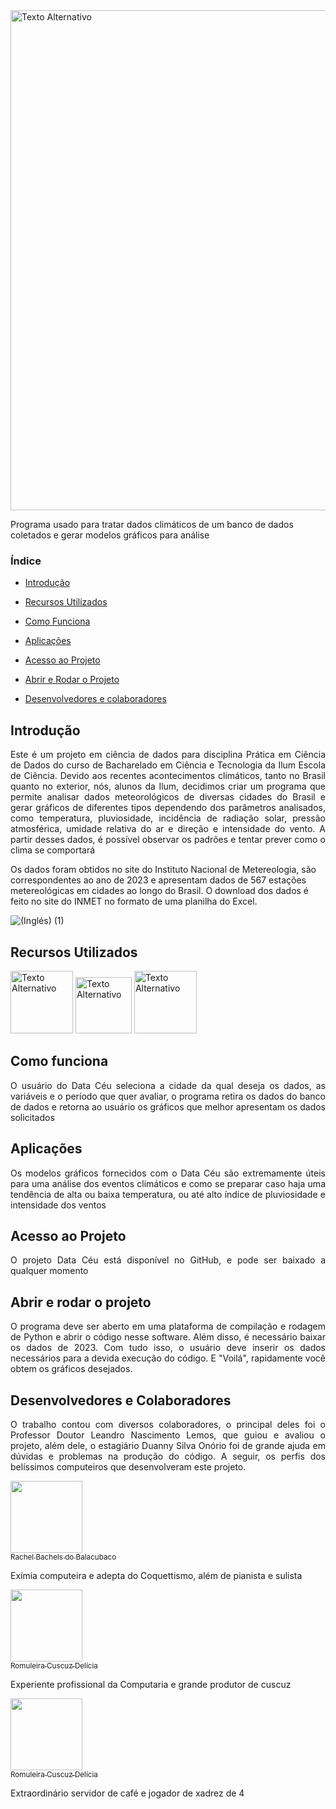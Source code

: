 
<img src="https://github.com/GabrielMartinsSousa/Projeto_PCD_Climogramas/assets/172425313/4fb6f893-5c7e-4d5c-a425-e912be84a982" alt="Texto Alternativo" width="800">

Programa usado para tratar dados climáticos de um banco de dados coletados e gerar modelos gráficos para análise
### Índice 

- [Introdução](#Introdução)
  
- [Recursos Utilizados](#Recursos-Utilizados)

- [Como Funciona](#Como-funciona)

- [Aplicações](#aplicações)

- [Acesso ao Projeto](#acesso-ao-projeto)

- [Abrir e Rodar o Projeto](#abrir-e-rodar-o-projeto)

- [Desenvolvedores e colaboradores](#desenvolvedores-e-colaboradores)

## Introdução 

<p align="justify">
 Este é um projeto em ciência de dados para disciplina Prática em Ciência de Dados do curso de Bacharelado em Ciência e Tecnologia da Ilum Escola de Ciência. Devido aos recentes acontecimentos climáticos, tanto no Brasil quanto no exterior, nós, alunos da Ilum, decidimos criar um programa que permite analisar dados meteorológicos de diversas cidades do Brasil e gerar gráficos de diferentes tipos dependendo dos parâmetros analisados, como temperatura, pluviosidade, incidência de radiação solar, pressão atmosférica, umidade relativa do ar e direção e intensidade do vento. A partir desses dados, é possível observar os padrões e tentar prever como o clima se comportará

Os dados foram obtidos no site do Instituto Nacional de Metereologia, são correspondentes ao ano de 2023 e apresentam dados de 567 estações metereológicas em cidades ao longo do Brasil. O download dos dados é feito no site do INMET no formato de uma planilha do Excel. 

![(Inglés) (1)](https://github.com/GabrielMartinsSousa/Projeto_PCD_Climogramas/assets/172425313/e4bfada5-cc86-43cc-ac3b-d90fb758d97f) 

## Recursos Utilizados

<img src="https://github.com/GabrielMartinsSousa/Projeto_PCD_Climogramas/assets/172425313/c09f167c-934b-4419-96cf-4e4c3cab4c56" alt="Texto Alternativo" width="100">

<img src="https://github.com/GabrielMartinsSousa/Projeto_PCD_Climogramas/assets/172425313/eafee038-e9ba-489b-b29d-f8f376f8fc6b" alt="Texto Alternativo" width="90">

<img src="https://github.com/GabrielMartinsSousa/Projeto_PCD_Climogramas/assets/172425313/04fa28d7-75ce-4236-bfc7-ec0451a4ed48" alt="Texto Alternativo" width="100">

## Como funciona

<p align="justify">
O usuário do Data Céu seleciona a cidade da qual deseja os dados, as variáveis e o período que quer avaliar, o programa retira os dados do banco de dados e retorna ao usuário os gráficos que melhor apresentam os dados solicitados

## Aplicações

<p align="justify">
Os modelos gráficos fornecidos com o Data Céu são extremamente úteis para uma análise dos eventos climáticos e como se preparar caso haja uma tendência de alta ou baixa temperatura, ou até alto índice de pluviosidade e intensidade dos ventos

## Acesso ao Projeto

<p align="justify">
O projeto Data Céu está disponível no GitHub, e pode ser baixado a qualquer momento

## Abrir e rodar o projeto

<p align="justify">
O programa deve ser aberto em uma plataforma de compilação e rodagem de Python e abrir o código nesse software. Além disso, é necessário baixar os dados de 2023. Com tudo isso, o usuário deve inserir os dados necessários para a devida execução do código. E "Voilá", rapidamente você obtem os gráficos desejados.

## Desenvolvedores e Colaboradores

<p align="justify">
O trabalho contou com diversos colaboradores, o principal deles foi o Professor Doutor Leandro Nascimento Lemos, que guiou e avaliou o projeto, além dele, o estagiário Duanny Silva Onório foi de grande ajuda em dúvidas e problemas na produção do código. A seguir, os perfis dos belíssimos computeiros que desenvolveram este projeto.

 [<img src="https://avatars.githubusercontent.com/u/37356058?v=4" width=115><br><sub>Rachel Bachels do Balacubaco</sub>](https://github.com/camilafernanda) 
 
Exímia computeira e adepta do Coquettismo, além de pianista e sulista

 [<img src="https://avatars.githubusercontent.com/u/38091359?v=4" width=115><br><sub>Romuleira Cuscuz Delícia</sub>](https://github.com/crovim)
 
 Experiente profissional da Computaria e grande produtor de cuscuz
 
 [<img src="https://avatars.githubusercontent.com/u/38091359?v=4" width=115><br><sub>Romuleira Cuscuz Delícia</sub>](https://github.com/GabrielMartinsSousa)
 
 Extraordinário servidor de café e jogador de xadrez de 4
